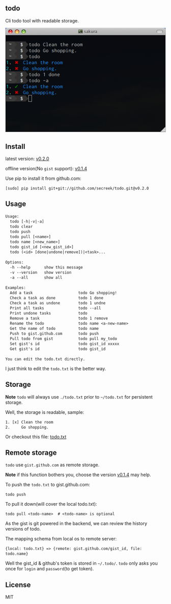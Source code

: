 todo
----

Cli todo tool with readable storage.


![screen-shot](screen-shot.png)

Install
-------


latest version: [v0.2.0](https://github.com/secreek/todo/tree/v0.2.0)

offline version(No `gist` support): [v0.1.4](https://github.com/secreek/todo/tree/v0.1.4)

Use pip to install it from github.com:

    [sudo] pip install git+git://github.com/secreek/todo.git@v0.2.0

Usage
------

```
Usage:
  todo [-h|-v|-a]
  todo clear
  todo push
  todo pull [<name>]
  todo name [<new_name>]
  todo gist_id [<new_gist_id>]
  todo (<id> [done|undone|remove])|<task>...

Options:
  -h --help      show this message
  -v --version   show version
  -a --all       show all

Examples:
  Add a task                    todo Go shopping!
  Check a task as done          todo 1 done
  Check a task as undone        todo 1 undne
  Print all tasks               todo --all
  Print undone tasks            todo
  Remove a task                 todo 1 remove
  Rename the todo               todo name <a-new-name>
  Get the name of todo          todo name
  Push to gist.github.com       todo push
  Pull todo from gist           todo pull my_todo
  Set gist's id                 todo gist_id xxxxx
  Get gist's id                 todo gist_id

You can edit the todo.txt directly.
```

I just think to edit the `todo.txt` is the better way.

Storage
-------

**Note** `todo` will always use `./todo.txt` prior to `~/todo.txt` for persistent storage.

Well, the storage is readable, sample:

```
1. [x] Clean the room
2.     Go shopping.
```

Or checkout this file: [todo.txt](todo.txt)


Remote storage
---------------

`todo` use `gist.github.com` as remote storage. 

**Note** if this function bothers you, choose the version [v0.1.4](https://github.com/secreek/todo/tree/v0.1.4) may help.

To push the `todo.txt` to gist.github.com:

    todo push

To pull it down(will cover the local todo.txt):

    todo pull <todo-name>  # <todo-name> is optional

As the gist is git powered in the backend, we can review the history versions of todo.

The mapping schema from local os to remote server:

```
{local: todo.txt} => {remote: gist.github.com/gist_id, file: todo.name}
```

Well the gist_id & github's token is stored in `~/.todo/`. `todo` only asks you once for `login` and `password`(to get token).

License
--------

MIT
